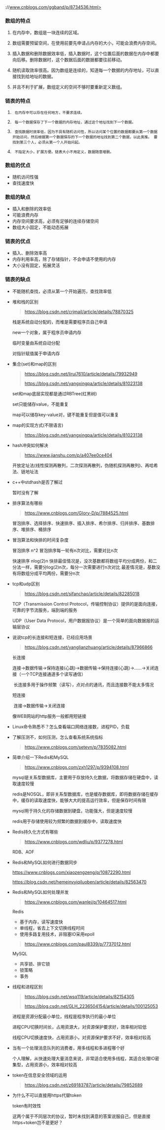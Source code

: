 ://www.cnblogs.com/ggband/p/8734536.html>

  ### 数组的特点

  1. 在内存中，数组是一块连续的区域。

  2. 数组需要预留空间，在使用前要先申请占内存的大小，可能会浪费内存空间。

  3. 插入数据和删除数据效率低，插入数据时，这个位置后面的数据在内存中都要向后移。删除数据时，这个数据后面的数据都要往前移动。 

  4. 随机读取效率很高。因为数组是连续的，知道每一个数据的内存地址，可以直接找到给地址的数据。 

  5. 并且不利于扩展，数组定义的空间不够时要重新定义数组。

  ### 链表的特点

  1.      在内存中可以存在任何地方，不要求连续。
  2.      每一个数据保存了下一个数据的内存地址，通过这个地址找到下一个数据。
  3.      查找数据时效率低，因为不具有随机访问性，所以访问某个位置的数据都要从第一个数据开始访问，然后根据第一个数据保存的下一个数据的地址找到第二个数据，以此类推。 要找到第三个人，必须从第一个人开始问起。
  4.      不指定大小，扩展方便。链表大小不用定义，数据随意增删。
  ### 数组的优点

  - 随机访问性强
  - 查找速度快

  ### 数组的缺点

  - 插入和删除的效率低
  - 可能浪费内存
  - 内存空间要求高，必须有足够的连续存储空间
  - 数组大小固定，不能动态拓展

  ### 链表的优点

  - 插入、删除效率高
  - 内存利用率高，除了存储指针，不会申请不使用的内存
  - 大小没有固定，拓展灵活

  ### 链表的缺点

  - 不能随机查找，必须从第一个开始遍历，查找效率低


- 堆和栈的区别

  > <https://blog.csdn.net/crjmail/article/details/78870325>

  栈是系统自动分配的，而堆是需要程序员自己申请

  new一个对象，属于程序员申请内存

  临时变量由系统自动分配

  对指针赋值属于申请内存

- 集合(set)和map的区别

  > <https://blog.csdn.net/lirui7610/article/details/79932949>
  >
  > <https://blog.csdn.net/yangxingpa/article/details/81023138>

  set和map底层实现都是通过RBTree(红黑树)

  set只能储存value，不能重复

  map可以储存key-value对，键不能重复但是值可以重复

- map的实现方式(不限语言)

  > <https://blog.csdn.net/yangxingpa/article/details/81023138>

- hash冲突如何解决

  > <https://www.jianshu.com/p/a407ee0ce404>

  开放定址法(线性探测再散列，二次探测再散列，伪随机探测再散列)、再哈希法、链地址法

- c++中stdhash是否了解过

  暂时没有了解


- 排序算法有哪些

  > <https://www.cnblogs.com/Glory-D/p/7884525.html>

  冒泡排序、选择排序、快速排序、插入排序、希尔排序、归并排序、基数排序、堆排序、桶排序

- 冒泡算法和快排的时间复杂度

  冒泡排序 n^2 冒泡排序每一轮有n次对比，需要对比n次

  快速排序 nlog(2)n 快排最佳情况是，没次基数都将数组平均分成两份，和二分法一样，需要分log(2)n次，每分一次需要进行n次对比  最差情况是，基数没有将数组分成平均两份，需要分n次

- tcp和udp区别

  > <https://blog.csdn.net/sifanchao/article/details/82285018>

  TCP（Transmission Control Protocol，传输控制协议）提供的是面向连接，可靠的字节流服务，端到端的服务

  UDP（User Data Protocol，用户数据报协议）是一个简单的面向数据报的运输层协议

- 说说tcp的长连接和短连接，已经应用场景

  > <https://blog.csdn.net/yanglianzhuang/article/details/87966866>

  长连接

  连接→数据传输→保持连接(心跳)→数据传输→保持连接(心跳)→……→关闭连接（一个TCP连接通道多个读写通信）

   长连接多用于操作频繁（读写），点对点的通讯，而且连接数不能太多情况

  短连接

   连接→数据传输→关闭连接

  像WEB网站的http服务一般都用短链接

- Linux命令熟悉不？怎么查看端口网络连接数，进程PID，负载

- 了解压测不，如何压测，怎么查看系统系统指标

  > <https://www.cnblogs.com/setevn/p/7835082.html>

- 简单介绍一下Redis和MySQL

  > <https://www.cnblogs.com/zxh1297/p/9394108.html>

  mysql是关系型数据库，主要用于存放持久化数据，将数据存储在硬盘中，读取速度较慢

  redis是NOSQL，即非关系型数据库，也是缓存数据库，即将数据存储在缓存中，缓存的读取速度快，能够大大的提高运行效率，但是保存时间有限

  mysql用于持久化的存储数据到硬盘，功能强大，但是速度较慢

  redis用于存储使用较为频繁的数据到缓存中，读取速度快

- Redis持久化方式有哪些

  > <https://www.cnblogs.com/wdliu/p/9377278.html>

  RDB、AOF

- Redis和MySQL如何进行数据同步

  <https://www.cnblogs.com/xiaozengzeng/p/10872290.html>

  <https://blog.csdn.net/hemeinvyiqiluoben/article/details/82563470>

- Redis和MySQL如何处理并发

  > <https://www.cnblogs.com/wanlei/p/10464517.html>

  Redis 

  - 基于内存，读写速度快
  - 单线程，省去上下文切换线程时间
  - 使用多路复用技术，非阻塞IO采用epoll

  > <https://www.cnblogs.com/paul8339/p/7737012.html>

  MySQL

  - 共享锁、排它锁
  - 锁策略
  - 事务

- 线程和进程区别

  > <https://blog.csdn.net/wsq119/article/details/82154305>
  >
  > <https://blog.csdn.net/GLH_2236504154/article/details/100125053>

  进程是资源分配最小单位，线程是程序执行的最小单位

  进程CPU切换时间长，占用资源大，对资源保护要求好，效率相对较低

  线程CPU切换速度快，占用资源小，对资源保护要求不好，效率相对较高

- 当有一个处理消息队列的消费者，用多线程和多进程哪个好

  个人理解，从快速处理大量消息来说，非常适合使用多线程，其适合处理IO密集型，占用资源小，效率相对较高

- token在信息安全领域的运用

  > <https://blog.csdn.net/z69183787/article/details/79852689>

- 为什么不可以直接用https代替token

  token有时效性

  这两个属于不同层次的协议，暂时未找到满意的答案说服自己，但是直接https+token岂不是更好？
